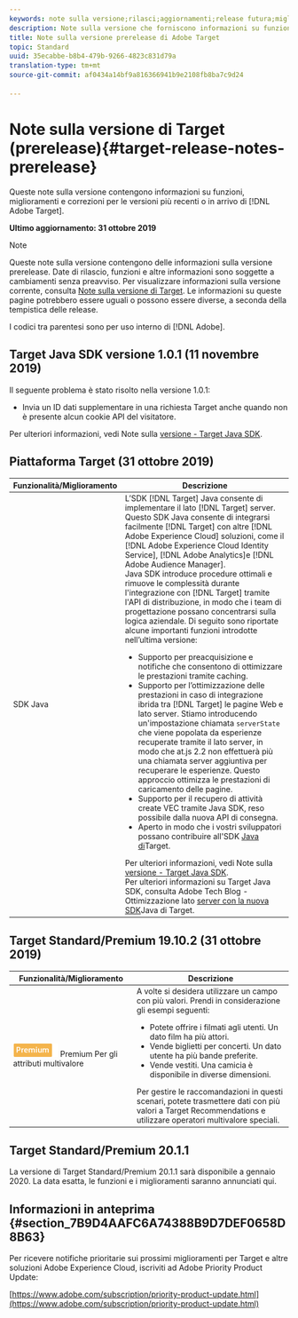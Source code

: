 ```yaml
---
keywords: note sulla versione;rilasci;aggiornamenti;release futura;miglioramenti;nuove funzioni;correzioni
description: Note sulla versione che forniscono informazioni su funzioni, miglioramenti e correzioni per le versioni DNL Adobe Target più recenti o imminenti.
title: Note sulla versione prerelease di Adobe Target
topic: Standard
uuid: 35ecabbe-b8b4-479b-9266-4823c831d79a
translation-type: tm+mt
source-git-commit: af0434a14bf9a816366941b9e2108fb8ba7c9d24

---
```



# Note sulla versione di Target (prerelease){#target-release-notes-prerelease}

Queste note sulla versione contengono informazioni su funzioni, miglioramenti e correzioni per le versioni più recenti o in arrivo di [!DNL Adobe Target].

**Ultimo aggiornamento: 31 ottobre 2019**

>[!NOTE]
>
>Queste note sulla versione contengono delle informazioni sulla versione prerelease. Date di rilascio, funzioni e altre informazioni sono soggette a cambiamenti senza preavviso. Per visualizzare informazioni sulla versione corrente, consulta [Note sulla versione di Target](release-notes.md). Le informazioni su queste pagine potrebbero essere uguali o possono essere diverse, a seconda della tempistica delle release.
>
>I codici tra parentesi sono per uso interno di [!DNL Adobe].

## Target Java SDK versione 1.0.1 (11 novembre 2019)

Il seguente problema è stato risolto nella versione 1.0.1:

* Invia un ID dati supplementare in una richiesta Target anche quando non è presente alcun cookie API del visitatore.

Per ulteriori informazioni, vedi Note sulla [versione - Target Java SDK](/help/c-implementing-target/c-api-and-sdk-overview/releases-target-java-sdk.md).

## Piattaforma Target (31 ottobre 2019)

| Funzionalità/Miglioramento | Descrizione |
| --- | --- |
| SDK Java | L’SDK [!DNL Target] Java consente di implementare il lato [!DNL Target] server. Questo SDK Java consente di integrarsi facilmente [!DNL Target] con altre [!DNL Adobe Experience Cloud] soluzioni, come il [!DNL Adobe Experience Cloud Identity Service], [!DNL Adobe Analytics]e [!DNL Adobe Audience Manager].<br>Java SDK introduce procedure ottimali e rimuove le complessità durante l'integrazione con [!DNL Target] tramite l'API di distribuzione, in modo che i team di progettazione possano concentrarsi sulla logica aziendale. Di seguito sono riportate alcune importanti funzioni introdotte nell’ultima versione:<ul><li>Supporto per preacquisizione e notifiche che consentono di ottimizzare le prestazioni tramite caching.</li><li>Supporto per l’ottimizzazione delle prestazioni in caso di integrazione ibrida tra [!DNL Target] le pagine Web e lato server. Stiamo introducendo un'impostazione chiamata `serverState` che viene popolata da esperienze recuperate tramite il lato server, in modo che at.js 2.2 non effettuerà più una chiamata server aggiuntiva per recuperare le esperienze. Questo approccio ottimizza le prestazioni di caricamento delle pagine.</li><li>Supporto per il recupero di attività create VEC tramite Java SDK, reso possibile dalla nuova API di consegna.</li><li>Aperto in modo che i vostri sviluppatori possano contribuire all'SDK [Java di](https://github.com/adobe/target-java-sdk)Target.</li></ul>Per ulteriori informazioni, vedi Note sulla [versione - Target Java SDK](/help/c-implementing-target/c-api-and-sdk-overview/releases-target-java-sdk.md).<br>Per ulteriori informazioni su Target Java SDK, consulta Adobe Tech Blog - Ottimizzazione lato [server con la nuova SDK](https://medium.com/adobetech/server-side-optimization-with-the-new-target-java-sdk-421dc418a3f2)Java di Target. |

## Target Standard/Premium 19.10.2 (31 ottobre 2019)

| Funzionalità/Miglioramento | Descrizione |
| --- | --- |
| ![badge](/help/assets/premium.png) Premium Per gli attributi multivalore | A volte si desidera utilizzare un campo con più valori. Prendi in considerazione gli esempi seguenti:<ul><li>Potete offrire i filmati agli utenti. Un dato film ha più attori.</li><li>Vende biglietti per concerti. Un dato utente ha più bande preferite.</li><li>Vende vestiti. Una camicia è disponibile in diverse dimensioni.</li></ul>Per gestire le raccomandazioni in questi scenari, potete trasmettere dati con più valori a Target Recommendations e utilizzare operatori multivalore speciali. |

## Target Standard/Premium 20.1.1

La versione di Target Standard/Premium 20.1.1 sarà disponibile a gennaio 2020. La data esatta, le funzioni e i miglioramenti saranno annunciati qui.

## Informazioni in anteprima {#section_7B9D4AAFC6A74388B9D7DEF0658D8B63}

Per ricevere notifiche prioritarie sui prossimi miglioramenti per Target e altre soluzioni Adobe Experience Cloud, iscriviti ad Adobe Priority Product Update:

[https://www.adobe.com/subscription/priority-product-update.html](https://www.adobe.com/subscription/priority-product-update.html)
